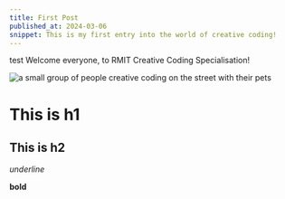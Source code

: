 ```yaml
---
title: First Post 
published_at: 2024-03-06
snippet: This is my first entry into the world of creative coding!
---
```


test 
Welcome everyone, to RMIT Creative Coding Specialisation!

![a small group of people creative coding on the street with their pets](/lilypad.jpg)

# This is h1

## This is h2

_underline_

**bold**
